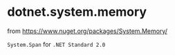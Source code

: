 # dotnet.system.memory

from https://www.nuget.org/packages/System.Memory/

`System.Span` for `.NET Standard 2.0`
